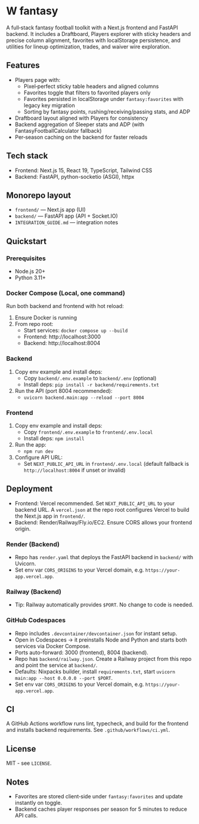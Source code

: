# W fantasy

A full‑stack fantasy football toolkit with a Next.js frontend and FastAPI backend. It includes a Draftboard, Players explorer with sticky headers and precise column alignment, favorites with localStorage persistence, and utilities for lineup optimization, trades, and waiver wire exploration.

## Features
- Players page with:
  - Pixel‑perfect sticky table headers and aligned columns
  - Favorites toggle that filters to favorited players only
  - Favorites persisted in localStorage under `fantasy:favorites` with legacy key migration
  - Sorting by fantasy points, rushing/receiving/passing stats, and ADP
- Draftboard layout aligned with Players for consistency
- Backend aggregation of Sleeper stats and ADP (with FantasyFootballCalculator fallback)
- Per‑season caching on the backend for faster reloads

## Tech stack
- Frontend: Next.js 15, React 19, TypeScript, Tailwind CSS
- Backend: FastAPI, python-socketio (ASGI), httpx

## Monorepo layout
- `frontend/` — Next.js app (UI)
- `backend/` — FastAPI app (API + Socket.IO)
- `INTEGRATION_GUIDE.md` — integration notes

## Quickstart
### Prerequisites
- Node.js 20+
- Python 3.11+

### Docker Compose (Local, one command)
Run both backend and frontend with hot reload:

1. Ensure Docker is running
2. From repo root:
   - Start services: `docker compose up --build`
   - Frontend: http://localhost:3000
   - Backend: http://localhost:8004

### Backend
1. Copy env example and install deps:
   - Copy `backend/.env.example` to `backend/.env` (optional)
   - Install deps: `pip install -r backend/requirements.txt`
2. Run the API (port 8004 recommended):
   - `uvicorn backend.main:app --reload --port 8004`

### Frontend
1. Copy env example and install deps:
   - Copy `frontend/.env.example` to `frontend/.env.local`
   - Install deps: `npm install`
2. Run the app:
   - `npm run dev`
3. Configure API URL:
   - Set `NEXT_PUBLIC_API_URL` in `frontend/.env.local` (default fallback is `http://localhost:8004` if unset or invalid)

## Deployment
- Frontend: Vercel recommended. Set `NEXT_PUBLIC_API_URL` to your backend URL. A `vercel.json` at the repo root configures Vercel to build the Next.js app in `frontend/`.
- Backend: Render/Railway/Fly.io/EC2. Ensure CORS allows your frontend origin.

### Render (Backend)
- Repo has `render.yaml` that deploys the FastAPI backend in `backend/` with Uvicorn.
- Set env var `CORS_ORIGINS` to your Vercel domain, e.g. `https://your-app.vercel.app`.

### Railway (Backend)
- Tip: Railway automatically provides `$PORT`. No change to code is needed.

### GitHub Codespaces
- Repo includes `.devcontainer/devcontainer.json` for instant setup.
- Open in Codespaces → it preinstalls Node and Python and starts both services via Docker Compose.
- Ports auto-forward: 3000 (frontend), 8004 (backend).
- Repo has `backend/railway.json`. Create a Railway project from this repo and point the service at `backend/`.
- Defaults: Nixpacks builder, install `requirements.txt`, start `uvicorn main:app --host 0.0.0.0 --port $PORT`.
- Set env var `CORS_ORIGINS` to your Vercel domain, e.g. `https://your-app.vercel.app`.

## CI
A GitHub Actions workflow runs lint, typecheck, and build for the frontend and installs backend requirements. See `.github/workflows/ci.yml`.

## License
MIT - see `LICENSE`.

## Notes
- Favorites are stored client‑side under `fantasy:favorites` and update instantly on toggle.
- Backend caches player responses per season for 5 minutes to reduce API calls.
